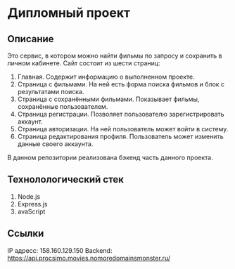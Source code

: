 # Дипломный проект 
## Описание
Это сервис, в котором можно найти фильмы по запросу и сохранить в личном кабинете. Сайт состоит из шести страниц:
1. Главная.  Содержит информацию о выполненном проекте.
2. Страница с фильмами. На ней есть форма поиска фильмов и блок с результатами поиска.
3. Страница с сохранёнными фильмами. Показывает фильмы, сохранённые пользователем.
4. Страница регистрации. Позволяет пользователю зарегистрировать аккаунт.
5. Страница авторизации. На ней пользователь может войти в систему.
6. Страница редактирования профиля. Пользователь может изменить данные своего аккаунта.

В данном репозитории реализована бэкенд часть данного проекта.

## Технолологический стек
1. Node.js
2. Express.js
3. avaScript

## Ссылки

IP адресс: 158.160.129.150
Backend: https://api.procsimo.movies.nomoredomainsmonster.ru/
